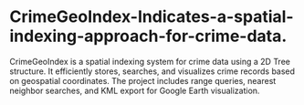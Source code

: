 # CrimeGeoIndex-Indicates-a-spatial-indexing-approach-for-crime-data.
CrimeGeoIndex is a spatial indexing system for crime data using a 2D Tree structure. It efficiently stores, searches, and visualizes crime records based on geospatial coordinates. The project includes range queries, nearest neighbor searches, and KML export for Google Earth visualization.
